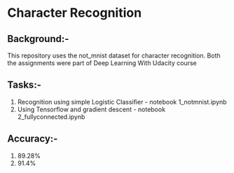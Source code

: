 # Character Recognition 


## Background:-

This repository uses the not_mnist dataset for character recognition. Both the assignments were part of Deep Learning With Udacity course

## Tasks:-

1. Recognition using simple Logistic Classifier - notebook 1_notmnist.ipynb
2. Using Tensorflow and gradient descent - notebook 2_fullyconnected.ipynb

## Accuracy:-

1. 89.28%
2. 91.4%
